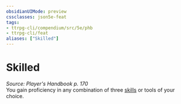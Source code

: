 ```yaml
---
obsidianUIMode: preview
cssclasses: json5e-feat
tags:
- ttrpg-cli/compendium/src/5e/phb
- ttrpg-cli/feat
aliases: ["Skilled"]
---
```

# Skilled
*Source: Player's Handbook p. 170*  
You gain proficiency in any combination of three [skills](/CLI/tables/skills.md) or tools of your choice.